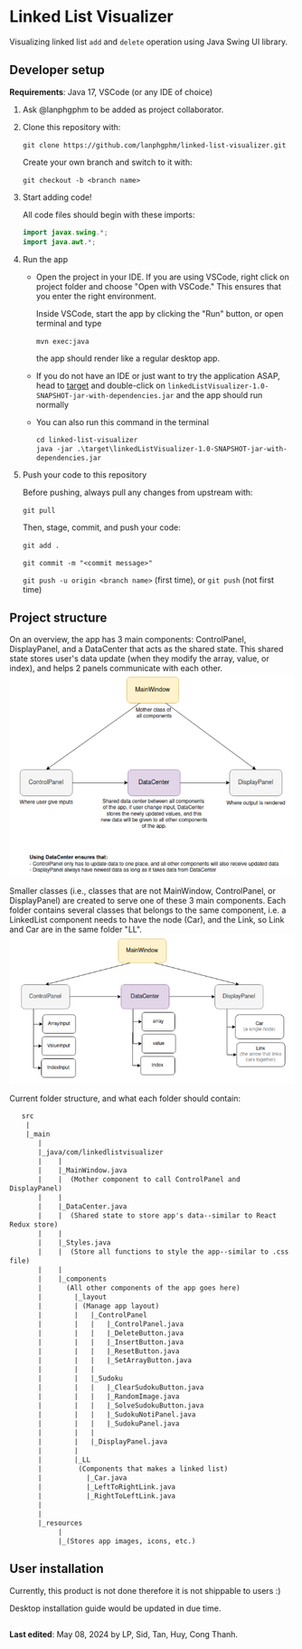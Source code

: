 # Linked List Visualizer

Visualizing linked list `add` and `delete` operation using Java Swing UI
library.

## Developer setup

**Requirements**: Java 17, VSCode (or any IDE of choice)

1.  Ask @lanphgphm to be added as project collaborator.

2.  Clone this repository with:

    `git clone https://github.com/lanphgphm/linked-list-visualizer.git`

    Create your own branch and switch to it with:

    `git checkout -b <branch name>`

3.  Start adding code!

    All code files should begin with these imports:

    ```java
    import javax.swing.*;
    import java.awt.*;
    ```

4.  Run the app

    - Open the project in your IDE. If you are using VSCode, right click
      on project folder and choose "Open with VSCode." This ensures that
      you enter the right environment.

      Inside VSCode, start the app by clicking the "Run" button, or open
      terminal and type

      `mvn exec:java`

      the app should render like a regular desktop app.

    - If you do not have an IDE or just want to try the application ASAP, head to [target](./target/) and double-click on `linkedListVisualizer-1.0-SNAPSHOT-jar-with-dependencies.jar` and the app should run normally
    - You can also run this command in the terminal

      ```
      cd linked-list-visualizer
      java -jar .\target\linkedListVisualizer-1.0-SNAPSHOT-jar-with-dependencies.jar
      ```

5.  Push your code to this repository

    Before pushing, always pull any changes from upstream with:

    `git pull`

    Then, stage, commit, and push your code:

    `git add .`

    `git commit -m "<commit message>"`

    `git push -u origin <branch name>` (first time), or `git push` (not first time)

## Project structure

On an overview, the app has 3 main components: ControlPanel, DisplayPanel,
and a DataCenter that acts as the shared state. This shared state stores
user's data update (when they modify the array, value, or index), and helps
2 panels communicate with each other.
![Alt text](project-documents/project_struct.png)

Smaller classes (i.e., classes that are not MainWindow, ControlPanel,
or DisplayPanel) are created to serve one of these 3 main components.
Each folder contains several classes that belongs to the same component,
i.e. a LinkedList component needs to have the node (Car), and the Link,
so Link and Car are in the same folder "LL".
![Alt text](project-documents/class_struct.png)

Current folder structure, and what each folder should contain:

```
   src
    |
    |_main
       |
       |_java/com/linkedlistvisualizer
       |    |
       |    |_MainWindow.java
       |    |  (Mother component to call ControlPanel and DisplayPanel)
       |    |
       |    |_DataCenter.java
       |    |  (Shared state to store app's data--similar to React Redux store)
       |    |
       |    |_Styles.java
       |    |  (Store all functions to style the app--similar to .css file)
       |    |
       |    |_components
       |      (All other components of the app goes here)
       |        |_layout
       |        | (Manage app layout)
       |        |   |_ControlPanel
       |        |   |   |_ControlPanel.java
       |        |   |   |_DeleteButton.java
       |        |   |   |_InsertButton.java
       |        |   |   |_ResetButton.java
       |        |   |   |_SetArrayButton.java
       |        |   |
       |        |   |_Sudoku
       |        |   |   |_ClearSudokuButton.java
       |        |   |   |_RandomImage.java
       |        |   |   |_SolveSudokuButton.java
       |        |   |   |_SudokuNotiPanel.java
       |        |   |   |_SudokuPanel.java
       |        |   |
       |        |   |_DisplayPanel.java
       |        |
       |        |_LL
       |         (Components that makes a linked list)
       |           |_Car.java
       |           |_LeftToRightLink.java
       |           |_RightToLeftLink.java
       |
       |
       |_resources
            |
            |_(Stores app images, icons, etc.)
```

## User installation

Currently, this product is not done therefore it is not shippable to
users :)

Desktop installation guide would be updated in due time.

##

**Last edited**: May 08, 2024 by LP, Sid, Tan, Huy, Cong Thanh.
